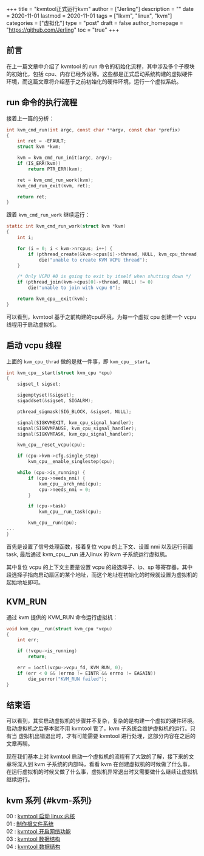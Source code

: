 +++
title = "kvmtool正式运行kvm"
author = ["Jerling"]
description = ""
date = 2020-11-01
lastmod = 2020-11-01
tags = ["lkvm",  "linux", "kvm"]
categories = ["虚拟化"]
type = "post"
draft = false
author_homepage = "https://github.com/Jerling"
toc = "true"
+++

## 前言
在上一篇文章中介绍了 kvmtool 的 run 命令的初始化流程，其中涉及多个子模块的初始化，包括 cpu、内存已经外设等。这些都是正式启动系统构建的虚拟硬件环境，而这篇文章将介绍基于之前初始化的硬件环境，运行一个虚拟系统。

## run 命令的执行流程
接着上一篇的分析：
```c
int kvm_cmd_run(int argc, const char **argv, const char *prefix)
{
	int ret = -EFAULT;
	struct kvm *kvm;

	kvm = kvm_cmd_run_init(argc, argv);
	if (IS_ERR(kvm))
		return PTR_ERR(kvm);

	ret = kvm_cmd_run_work(kvm);
	kvm_cmd_run_exit(kvm, ret);

	return ret;
}
```
跟着 `kvm_cmd_run_work` 继续运行：
```c
static int kvm_cmd_run_work(struct kvm *kvm)
{
	int i;

	for (i = 0; i < kvm->nrcpus; i++) {
		if (pthread_create(&kvm->cpus[i]->thread, NULL, kvm_cpu_thread, kvm->cpus[i]) != 0)
			die("unable to create KVM VCPU thread");
	}

	/* Only VCPU #0 is going to exit by itself when shutting down */
	if (pthread_join(kvm->cpus[0]->thread, NULL) != 0)
		die("unable to join with vcpu 0");

	return kvm_cpu__exit(kvm);
}
```
可以看到，kvmtool 基于之前构建的cpu环境，为每一个虚拟 cpu 创建一个 vcpu 线程用于启动虚拟机。

## 启动 vcpu 线程
上面的 `kvm_cpu_thrad` 做的是就一件事，即 `kvm_cpu__start`。
```c
int kvm_cpu__start(struct kvm_cpu *cpu)
{
	sigset_t sigset;

	sigemptyset(&sigset);
	sigaddset(&sigset, SIGALRM);

	pthread_sigmask(SIG_BLOCK, &sigset, NULL);

	signal(SIGKVMEXIT, kvm_cpu_signal_handler);
	signal(SIGKVMPAUSE, kvm_cpu_signal_handler);
	signal(SIGKVMTASK, kvm_cpu_signal_handler);

	kvm_cpu__reset_vcpu(cpu);

	if (cpu->kvm->cfg.single_step)
		kvm_cpu__enable_singlestep(cpu);

	while (cpu->is_running) {
		if (cpu->needs_nmi) {
			kvm_cpu__arch_nmi(cpu);
			cpu->needs_nmi = 0;
		}

		if (cpu->task)
			kvm_cpu__run_task(cpu);

		kvm_cpu__run(cpu);
...
}
```
首先是设置了信号处理函数，接着复位 vcpu 的上下文、设置 nmi 以及运行前置 task, 最后通过 kvm_cpu__run 进入linux 的 kvm 子系统运行虚拟机。

其中复位 vcpu 的上下文主要是设置 vcpu 的段选择子、ip、sp 等寄存器，其中段选择子指向启动扇区的某个地址，而这个地址在初始化的时候就设置为虚拟机的起始地址即可。

## KVM_RUN
通过 kvm 提供的 KVM_RUN 命令运行虚拟机：
```c
void kvm_cpu__run(struct kvm_cpu *vcpu)
{
	int err;

	if (!vcpu->is_running)
		return;

	err = ioctl(vcpu->vcpu_fd, KVM_RUN, 0);
	if (err < 0 && (errno != EINTR && errno != EAGAIN))
		die_perror("KVM_RUN failed");
}
```

## 结束语
可以看到，其实启动虚拟机的步骤并不复杂，复杂的是构建一个虚拟的硬件环境。启动虚拟机之后基本就不用 kvmtool 管了，kvm 子系统会维护虚拟机的运行。只有当
虚拟机出错退出时，才有可能需要 kvmtool 进行处理，这部分内容在之后的文章再聊。

现在我们基本上对 kvmtool 启动一个虚拟机的流程有了大致的了解，接下来的文章将深入到 kvm 子系统的内部吗，看看 kvm 在创建虚拟机的时候做了什么事，在运行虚拟机的时候又做了什么事，虚拟机异常退出时又需要做什么继续让虚拟机继续运行。

## kvm 系列 {#kvm-系列}

00 : [kvmtool 启动 linux 内核](/post/使用kvmtool启动linux/)  
01 : [制作根文件系统](/post/制作根文件系统/)  
02 : [kvmtool 开启网络功能](/post/kvmtool_network/)  
03 : [kvmtool 数据结构](/post/kvmtool_datastruct/)  
04 : [kvmtool 数据结构](/post/lkvm的初始化/)  